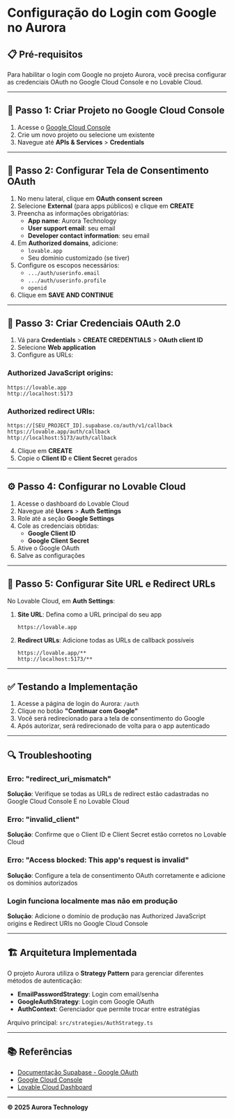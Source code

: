 # Configuração do Login com Google no Aurora

## 📋 Pré-requisitos

Para habilitar o login com Google no projeto Aurora, você precisa configurar as credenciais OAuth no Google Cloud Console e no Lovable Cloud.

---

## 🔧 Passo 1: Criar Projeto no Google Cloud Console

1. Acesse o [Google Cloud Console](https://console.cloud.google.com/)
2. Crie um novo projeto ou selecione um existente
3. Navegue até **APIs & Services** > **Credentials**

---

## 🔑 Passo 2: Configurar Tela de Consentimento OAuth

1. No menu lateral, clique em **OAuth consent screen**
2. Selecione **External** (para apps públicos) e clique em **CREATE**
3. Preencha as informações obrigatórias:
   - **App name**: Aurora Technology
   - **User support email**: seu email
   - **Developer contact information**: seu email
4. Em **Authorized domains**, adicione:
   - `lovable.app`
   - Seu domínio customizado (se tiver)
5. Configure os escopos necessários:
   - `.../auth/userinfo.email`
   - `.../auth/userinfo.profile`
   - `openid`
6. Clique em **SAVE AND CONTINUE**

---

## 🎫 Passo 3: Criar Credenciais OAuth 2.0

1. Vá para **Credentials** > **CREATE CREDENTIALS** > **OAuth client ID**
2. Selecione **Web application**
3. Configure as URLs:

### Authorized JavaScript origins:
```
https://lovable.app
http://localhost:5173
```

### Authorized redirect URIs:
```
https://[SEU_PROJECT_ID].supabase.co/auth/v1/callback
https://lovable.app/auth/callback
http://localhost:5173/auth/callback
```

4. Clique em **CREATE**
5. Copie o **Client ID** e **Client Secret** gerados

---

## ⚙️ Passo 4: Configurar no Lovable Cloud

1. Acesse o dashboard do Lovable Cloud
2. Navegue até **Users** > **Auth Settings**
3. Role até a seção **Google Settings**
4. Cole as credenciais obtidas:
   - **Google Client ID**
   - **Google Client Secret**
5. Ative o Google OAuth
6. Salve as configurações

---

## 🎯 Passo 5: Configurar Site URL e Redirect URLs

No Lovable Cloud, em **Auth Settings**:

1. **Site URL**: Defina como a URL principal do seu app
   ```
   https://lovable.app
   ```

2. **Redirect URLs**: Adicione todas as URLs de callback possíveis
   ```
   https://lovable.app/**
   http://localhost:5173/**
   ```

---

## ✅ Testando a Implementação

1. Acesse a página de login do Aurora: `/auth`
2. Clique no botão **"Continuar com Google"**
3. Você será redirecionado para a tela de consentimento do Google
4. Após autorizar, será redirecionado de volta para o app autenticado

---

## 🔍 Troubleshooting

### Erro: "redirect_uri_mismatch"
**Solução**: Verifique se todas as URLs de redirect estão cadastradas no Google Cloud Console E no Lovable Cloud

### Erro: "invalid_client"
**Solução**: Confirme que o Client ID e Client Secret estão corretos no Lovable Cloud

### Erro: "Access blocked: This app's request is invalid"
**Solução**: Configure a tela de consentimento OAuth corretamente e adicione os domínios autorizados

### Login funciona localmente mas não em produção
**Solução**: Adicione o domínio de produção nas Authorized JavaScript origins e Redirect URIs no Google Cloud Console

---

## 🏗️ Arquitetura Implementada

O projeto Aurora utiliza o **Strategy Pattern** para gerenciar diferentes métodos de autenticação:

- **EmailPasswordStrategy**: Login com email/senha
- **GoogleAuthStrategy**: Login com Google OAuth
- **AuthContext**: Gerenciador que permite trocar entre estratégias

Arquivo principal: `src/strategies/AuthStrategy.ts`

---

## 📚 Referências

- [Documentação Supabase - Google OAuth](https://supabase.com/docs/guides/auth/social-login/auth-google)
- [Google Cloud Console](https://console.cloud.google.com/)
- [Lovable Cloud Dashboard](#)

---

**© 2025 Aurora Technology**
